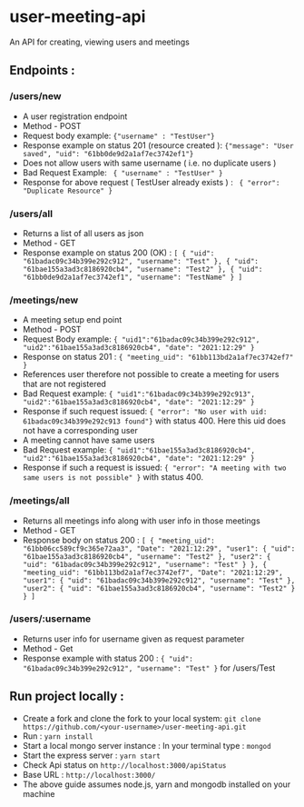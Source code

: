 # user-meeting-api
An API for creating, viewing users and meetings

## Endpoints : 
### /users/new 
  * A user registration endpoint 
  * Method - POST
  * Request body example:  ``` {"username" : "TestUser"} ```  
  * Response example on status 201 (resource created ): ``` {"message": "User saved", "uid": "61bb0de9d2a1af7ec3742ef1"} ```
  * Does not allow users with same username ( i.e. no duplicate users )
  * Bad Request Example: ``` 
    {
      "username" : "TestUser"
    } ```
   * Response for above request ( TestUser already exists ) : ``` {
      "error": "Duplicate Resource"
   }```
 
### /users/all
  * Returns a list of all users as json
  * Method - GET
  * Response example on status 200 (OK) : ``` [
      {
          "uid": "61badac09c34b399e292c912",
          "username": "Test"
      },
      {
          "uid": "61bae155a3ad3c8186920cb4",
          "username": "Test2"
      },
      {
          "uid": "61bb0de9d2a1af7ec3742ef1",
          "username": "TestName"
      }
    ] ```

### /meetings/new
  * A meeting setup end point
  * Method - POST
  * Request Body example: ``` {
      "uid1":"61badac09c34b399e292c912",
      "uid2":"61bae155a3ad3c8186920cb4",
      "date": "2021:12:29"
  } ```
  * Response on status 201 : ``` {
    "meeting_uid": "61bb113bd2a1af7ec3742ef7"
  } ```
  * References user therefore not possible to create a meeting for users that are not registered
  * Bad Request example: ``` {
      "uid1":"61badac09c34b399e292c913",
      "uid2":"61bae155a3ad3c8186920cb4",
      "date": "2021:12:29"
  } ```
  * Response if such request issued: ``` { "error": "No user with uid: 61badac09c34b399e292c913 found"} ``` with status 400. Here this uid does not have a corresponding user
  * A meeting cannot have same users 
  * Bad Request example:  ``` {
      "uid1":"61bae155a3ad3c8186920cb4",
      "uid2":"61bae155a3ad3c8186920cb4",
      "date": "2021:12:29"
  } ```
  * Response if such a request is issued: ``` {
      "error": "A meeting with two same users is not possible"
  } ``` with status 400.

### /meetings/all
  * Returns all meetings info along with user info in those meetings
  * Method - GET
  * Response body on status 200 : ```
  [
      {
          "meeting_uid": "61bb06cc589cf9c365e72aa3",
          "Date": "2021:12:29",
          "user1": {
              "uid": "61bae155a3ad3c8186920cb4",
              "username": "Test2"
          },
          "user2": {
              "uid": "61badac09c34b399e292c912",
              "username": "Test"
          }
      },
      {
          "meeting_uid": "61bb113bd2a1af7ec3742ef7",
          "Date": "2021:12:29",
          "user1": {
              "uid": "61badac09c34b399e292c912",
              "username": "Test"
          },
          "user2": {
              "uid": "61bae155a3ad3c8186920cb4",
              "username": "Test2"
          }
      }
    ] ```
    
### /users/:username
   * Returns user info for username given as request parameter
   * Method - Get
   * Response example with status 200 : ``` {
       "uid": "61badac09c34b399e292c912",
       "username": "Test"
   } ``` for /users/Test
    
## Run project locally : 
 * Create a fork and clone the fork to your local system: ``` git clone https://github.com/<your-username>/user-meeting-api.git ```
 * Run : ``` yarn install ```
 * Start a local mongo server instance : In your terminal type : ``` mongod ```
 * Start the express server : ``` yarn start ```
 * Check Api status on ``` http://localhost:3000/apiStatus ``` 
 * Base URL : ``` http://localhost:3000/ ```
 * The above guide assumes node.js, yarn and mongodb installed on your machine
